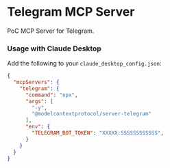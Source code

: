 # Telegram MCP Server

PoC MCP Server for Telegram.


### Usage with Claude Desktop

Add the following to your `claude_desktop_config.json`:

```json
{
  "mcpServers": {
    "telegram": {
      "command": "npx",
      "args": [
        "-y",
        "@modelcontextprotocol/server-telegram"
      ],
      "env": {
        "TELEGRAM_BOT_TOKEN": "XXXXX:SSSSSSSSSSSS",
      }
    }
  }
}
```
